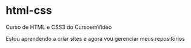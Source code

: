 # html-css
Curso de HTML e CSS3 do CursoemVídeo

Estou aprendendo a criar sites e agora vou gerenciar meus repositórios